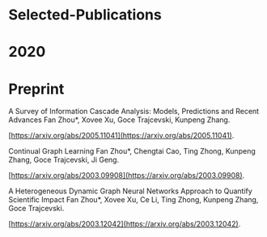 # Selected-Publications

# 2020

# Preprint

A Survey of Information Cascade Analysis: Models, Predictions and Recent Advances 
Fan Zhou*, Xovee Xu, Goce Trajcevski, Kunpeng Zhang. 

[https://arxiv.org/abs/2005.11041](https://arxiv.org/abs/2005.11041).

Continual Graph Learning 
Fan Zhou*, Chengtai Cao, Ting Zhong, Kunpeng Zhang, Goce Trajcevski, Ji Geng. 

[https://arxiv.org/abs/2003.09908](https://arxiv.org/abs/2003.09908).

A Heterogeneous Dynamic Graph Neural Networks Approach to Quantify Scientific Impact
Fan Zhou*, Xovee Xu, Ce Li, Ting Zhong, Kunpeng Zhang, Goce Trajcevski. 

[https://arxiv.org/abs/2003.12042](https://arxiv.org/abs/2003.12042).
